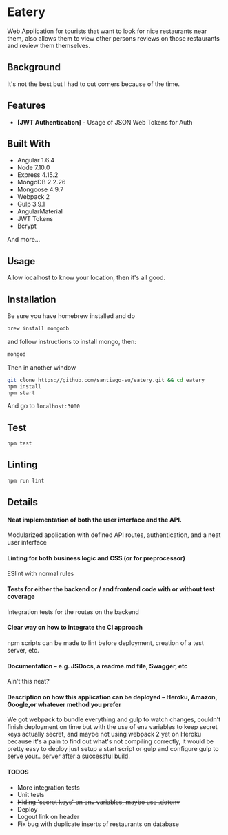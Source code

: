 # Eatery

Web Application for tourists that want to look for nice restaurants near them,
also allows them to view other persons reviews on those restaurants and review
them themselves.

## Background

It's not the best but I had to cut corners because of the time.

## Features

- **[JWT Authentication]** - Usage of JSON Web Tokens for Auth

## Built With

- Angular 1.6.4
- Node 7.10.0
- Express 4.15.2
- MongoDB 2.2.26
- Mongoose 4.9.7
- Webpack 2
- Gulp 3.9.1
- AngularMaterial
- JWT Tokens
- Bcrypt

And more...

## Usage

Allow localhost to know your location, then it's all good.

## Installation

Be sure you have homebrew installed and do
```sh
brew install mongodb
```
and follow instructions to install mongo, then:

```sh
mongod
```

Then in another window
```sh
git clone https://github.com/santiago-su/eatery.git && cd eatery
npm install
npm start
```

And go to `localhost:3000`
## Test

```sh
npm test
```

## Linting

```sh
npm run lint
```

## Details


#### Neat implementation of both the user interface and the API.

Modularized application with defined API routes, authentication, and a
neat user interface

#### Linting for both business logic and CSS (or for preprocessor)

ESlint with normal rules

#### Tests for either the backend or / and frontend code with or without test coverage

Integration tests for the routes on the backend

#### Clear way on how to integrate the CI approach

npm scripts can be made to lint before deployment, creation of a test server, etc.

#### Documentation – e.g. JSDocs, a readme.md file, Swagger, etc

Ain't this neat?

#### Description on how this application can be deployed – Heroku, Amazon, Google,or whatever method you prefer

We got webpack to bundle everything and gulp to watch changes, couldn't finish deployment
on time but with the use of env variables to keep secret keys actually secret, and maybe
not using webpack 2 yet on Heroku because it's a pain to find out what's not compiling correctly, it would be pretty easy to deploy just setup a start script or gulp and configure gulp to serve your.. server after a successful build.

#### TODOS

- More integration tests
- Unit tests
- ~~Hiding 'secret keys' on env variables, maybe use .dotenv~~
- Deploy
- Logout link on header
- Fix bug with duplicate inserts of restaurants on database
